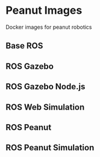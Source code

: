 # Peanut Images

Docker images for peanut robotics

## Base ROS

## ROS Gazebo

## ROS Gazebo Node.js

## ROS Web Simulation

## ROS Peanut

## ROS Peanut Simulation
